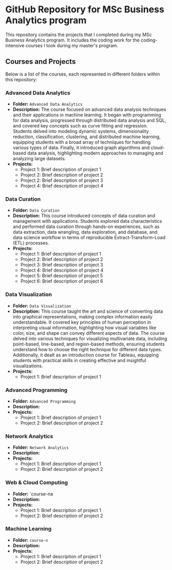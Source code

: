 # GitHub Repository for MSc Business Analytics program
This repository contains the projects that I completed during my MSc Business Analytics program. It includes the coding work for the coding-intensive courses I took during my master's program.

## Courses and Projects

Below is a list of the courses, each represented in different folders within this repository:

### Advanced Data Analytics
- **Folder:** `Advanced Data Analytics`
- **Description:** The course focused on advanced data analysis techniques and their applications in machine learning. It began with programming for data analysis, progressed through distributed data analysis and SQL, and covered key concepts such as curve fitting and regression. Students delved into modeling dynamic systems, dimensionality reduction, classification, clustering, and distributed machine learning, equipping students with a broad array of techniques for handling various types of data. Finally, it introduced graph algorithms and cloud-based data analysis, highlighting modern approaches to managing and analyzing large datasets.
- **Projects:**
  - Project 1: Brief description of project 1
  - Project 2: Brief description of project 2
  - Project 2: Brief description of project 3
  - Project 4: Brief description of project 4

### Data Curation
- **Folder:** `Data Curation`
- **Description:** This course introduced concepts of data curation and management with applications. Students explored data characteristics and performed data curation through hands-on experiences, such as data extraction, data wrangling, data exploration, and database, and data science workflow in terms of reproducible Extract-Transform-Load (ETL) processes.
- **Projects:**
  - Project 1: Brief description of project 1
  - Project 2: Brief description of project 2
  - Project 3: Brief description of project 3
  - Project 4: Brief description of project 4
  - Project 5: Brief description of project 5
  - Project 6: Brief description of project 6


### Data Visualization
- **Folder:** `Data Visualization`
- **Description:** This course taught the art and science of converting data into graphical representations, making complex information easily understandable. It covered key principles of human perception in interpreting visual information, highlighting how visual variables like color, size, and shape can convey different aspects of data. The course delved into various techniques for visualizing multivariate data, including point-based, line-based, and region-based methods, ensuring students understand how to choose the right technique for different data types. Additionally, it dealt as an introduction course for Tableau, equipping students with practical skills in creating effective and insightful visualizations.
- **Projects:**
  - Project 1: Brief description of project 1

### Advanced Programming
- **Folder:** `Advanced Programming`
- **Description:** 
- **Projects:**
  - Project 1: Brief description of project 1
  - Project 2: Brief description of project 2

### Network Analytics
- **Folder:** `Network Analytics`
- **Description:** 
- **Projects:**
  - Project 1: Brief description of project 1
  - Project 2: Brief description of project 2

### Web & Cloud Computing
- **Folder:** `course-na
- **Description:** 
- **Projects:**
  - Project 1: Brief description of project 1
  - Project 2: Brief description of project 2

### Machine Learning
- **Folder:** `course-n`
- **Description:** 
- **Projects:**
  - Project 1: Brief description of project 1
  - Project 2: Brief description of project 2
